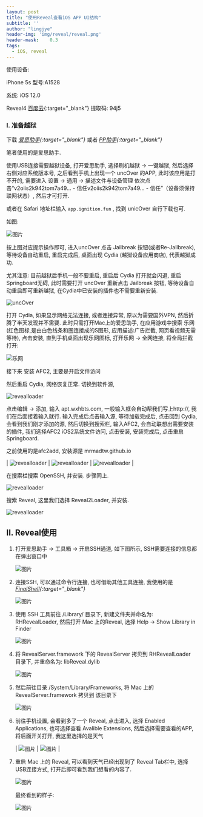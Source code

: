 ```yaml
---
layout: post
title: "使用Reveal查看iOS APP UI结构"
subtitle: ''
author: "lingjye"
header-img: 'img/reveal/reveal.png'
header-mask:	0.3
tags:
  - iOS, reveal
---
```


使用设备:

iPhone 5s 型号:A1528

系统: iOS 12.0

Reveal4 [百度云](https://pan.baidu.com/s/1h-URB9TT2XW4MxJWUkJx6Q){:target="_blank"} 提取码: 94j5

### I. 准备越狱

下载 *[爱思助手](https://www.i4.cn/?utm_source=baidu_pz&tm_class=biaoti){:target="_blank"}* 或者 *[PP助手](https://pro.25pp.com/){:target="_blank"}*

笔者使用的是爱思助手. 

使用USB连接需要越狱设备, 打开爱思助手, 选择刷机越狱 -> 一键越狱, 然后选择右侧对应系统版本号, 之后看到手机上出现一个 uncOver 的APP, 此时该应用是打不开的, 需要进入 设置 -> 通用 -> 描述文件与设备管理 依次点击“v2oiis2k942tom7a49... - 信任v2oiis2k942tom7a49... - 信任”（设备须保持联网状态）, 然后才可打开.

或者在 Safari 地址栏输入 `app.ignition.fun` , 找到 unicOver 自行下载也可.

如图:

![图片](https://raw.githubusercontent.com/lingjye/lingjye.github.io/master/img/reveal/i4-1.png)

按上图对应提示操作即可, 进入uncOver 点击 Jailbreak 按钮(或者Re-Jailbreak), 等待设备自动重启, 重启完成后, 桌面出现 Cydia (越狱设备应用商店), 代表越狱成功. 

尤其注意: 目前越狱后手机一般不要重启, 重启后 Cydia 打开就会闪退, 重启Springboard无碍, 此时需要打开 uncOver 重新点击 Jailbreak 按钮, 等待设备自动重启即可重新越狱, 在Cydia中已安装的插件也不需要重新安装.

![uncOver](https://raw.githubusercontent.com/lingjye/lingjye.github.io/master/img/reveal/i4-2.png)

打开 Cydia, 如果显示网络无法连接, 或者连接异常, 原以为需要国外VPN, 然后折腾了半天发现并不需要. 此时只需打开Mac上的爱思助手, 在应用游戏中搜索 乐网(红色图标,是由白色线条和圈连接成的S图形, 应用描述:广告拦截, 网页看视频无需等待), 点击安装, 直到手机桌面出现乐网图标, 打开乐网 -> 全网连接, 将全局拦截打开:

![乐网](https://raw.githubusercontent.com/lingjye/lingjye.github.io/master/img/reveal/i4-3.png)

接下来 安装 AFC2, 主要是开启文件访问

然后重启 Cydia, 网络恢复正常. 切换到软件源,

![revealloader](https://raw.githubusercontent.com/lingjye/lingjye.github.io/master/img/reveal/i4-4-000.png)

点击编辑 -> 添加, 输入 apt.wxhbts.com, 一般输入框会自动帮我们写上http://, 我们在后面接着输入就行. 输入完成后点击输入源, 等待加载完成后, 点击回到 Cydia, 会看到我们刚才添加的源, 然后切换到搜索栏, 输入AFC2, 会自动联想出需要安装的插件, 我们选择AFC2 iOS2系统文件访问, 点击安装, 安装完成后, 点击重启Springboard. 

之前使用的是afc2add, 安装源是 mrmadtw.github.io

| ![revealloader](https://raw.githubusercontent.com/lingjye/lingjye.github.io/master/img/reveal/i4-4-00.png) | ![revealloader](https://raw.githubusercontent.com/lingjye/lingjye.github.io/master/img/reveal/i4-4-01.png) | ![revealloader](https://raw.githubusercontent.com/lingjye/lingjye.github.io/master/img/reveal/i4-4-0.png) |

在搜索栏搜索 OpenSSH, 并安装. 步骤同上.

![revealloader](https://raw.githubusercontent.com/lingjye/lingjye.github.io/master/img/reveal/i4-4-1.png)

搜索 Reveal, 这里我们选择 Reveal2Loader, 并安装.

![revealloader](https://raw.githubusercontent.com/lingjye/lingjye.github.io/master/img/reveal/i4-4.png)

## II. Reveal使用


1. 打开爱思助手 -> 工具箱 -> 开启SSH通道, 如下图所示, SSH需要连接的信息都在弹出窗口中

	![图片](https://raw.githubusercontent.com/lingjye/lingjye.github.io/master/img/reveal/i4-6.png)

2. 连接SSH, 可以通过命令行连接, 也可借助其他工具连接, 我使用的是 *[FinalShell](http://www.hostbuf.com/t/988.html){:target="_blank"}*

	![图片](https://raw.githubusercontent.com/lingjye/lingjye.github.io/master/img/reveal/i4-7.png)

3. 使用 SSH 工具前往 /Library/ 目录下, 新建文件夹并命名为: RHRevealLoader, 然后打开 Mac 上的Reveal, 选择 Help -> Show Library in Finder

	![图片](https://raw.githubusercontent.com/lingjye/lingjye.github.io/master/img/reveal/i4-5.png)
	
4.	将 RevealServer.framework 下的 RevealServer 拷贝到 RHRevealLoader 目录下, 并重命名为: libReveal.dylib
	
	![图片](https://raw.githubusercontent.com/lingjye/lingjye.github.io/master/img/reveal/i4-8.png)
	
5.	然后前往目录 /System/Library/Frameworks, 将 Mac 上的 RevealServer.framework 拷贝到 该目录下
	
	![图片](https://raw.githubusercontent.com/lingjye/lingjye.github.io/master/img/reveal/i4-9.png)
	
6. 前往手机设置, 会看到多了一个 Reveal, 点击进入, 选择 Enabled Applications, 也可选择查看 Avalible Extensions, 然后选择需要查看的APP, 将后面开关打开, 我这里选择的是天气
 
	| ![图片](https://raw.githubusercontent.com/lingjye/lingjye.github.io/master/img/reveal/i4-10-0.png) | ![图片](https://raw.githubusercontent.com/lingjye/lingjye.github.io/master/img/reveal/i4-10.png) |
	
7. 重启 Mac 上的 Reveal, 可以看到天气已经出现到了 Reveal Tab栏中, 选择USB连接方式, 打开后即可看到我们想看的内容了. 

	![图片](https://raw.githubusercontent.com/lingjye/lingjye.github.io/master/img/reveal/i4-11.png)
	
	最终看到的样子:
	
	![图片](https://raw.githubusercontent.com/lingjye/lingjye.github.io/master/img/reveal/i4-12.png)
